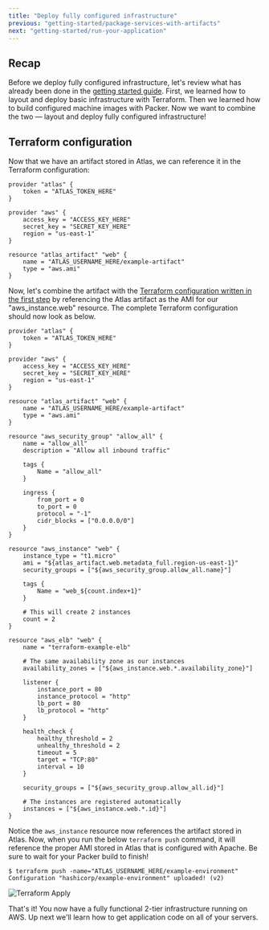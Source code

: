 ```yaml
---
title: "Deploy fully configured infrastructure"
previous: "getting-started/package-services-with-artifacts"
next: "getting-started/run-your-application"
---
```

## Recap
Before we deploy fully configured infrastructure, let's review what has already been done in the [getting started guide](/help/getting-started/getting-started-overview). First, we learned how to layout and deploy basic infrastructure with Terraform. Then we learned how to build configured machine images with Packer. Now we want to combine the two — layout and deploy fully configured infrastructure!

## Terraform configuration
Now that we have an artifact stored in Atlas, we can reference it in the Terraform configuration:

    provider "atlas" {
        token = "ATLAS_TOKEN_HERE"
    }

    provider "aws" {
        access_key = "ACCESS_KEY_HERE"
        secret_key = "SECRET_KEY_HERE"
        region = "us-east-1"
    }

    resource "atlas_artifact" "web" {
        name = "ATLAS_USERNAME_HERE/example-artifact"
        type = "aws.ami"
    }

Now, let's combine the artifact with the [Terraform configuration written in the first step](/help/getting-started/layout-infrastructure) by referencing the Atlas artifact as the AMI for our "aws_instance.web" resource. The complete Terraform configuration should now look as below.

    provider "atlas" {
        token = "ATLAS_TOKEN_HERE"
    }

    provider "aws" {
        access_key = "ACCESS_KEY_HERE"
        secret_key = "SECRET_KEY_HERE"
        region = "us-east-1"
    }

    resource "atlas_artifact" "web" {
        name = "ATLAS_USERNAME_HERE/example-artifact"
        type = "aws.ami"
    }

    resource "aws_security_group" "allow_all" {
        name = "allow_all"
        description = "Allow all inbound traffic"

        tags {
            Name = "allow_all"
        }

        ingress {
            from_port = 0
            to_port = 0
            protocol = "-1"
            cidr_blocks = ["0.0.0.0/0"]
        }
    }

    resource "aws_instance" "web" {
        instance_type = "t1.micro"
        ami = "${atlas_artifact.web.metadata_full.region-us-east-1}"
        security_groups = ["${aws_security_group.allow_all.name}"]

        tags {
            Name = "web_${count.index+1}"
        }

        # This will create 2 instances
        count = 2
    }

    resource "aws_elb" "web" {
        name = "terraform-example-elb"

        # The same availability zone as our instances
        availability_zones = ["${aws_instance.web.*.availability_zone}"]

        listener {
            instance_port = 80
            instance_protocol = "http"
            lb_port = 80
            lb_protocol = "http"
        }

        health_check {
            healthy_threshold = 2
            unhealthy_threshold = 2
            timeout = 5
            target = "TCP:80"
            interval = 10
        }

        security_groups = ["${aws_security_group.allow_all.id}"]

        # The instances are registered automatically
        instances = ["${aws_instance.web.*.id}"]
    }

Notice the `aws_instance` resource now references the artifact stored in Atlas. Now, when you run the below `terraform push` command, it will reference the proper AMI stored in Atlas that is configured with Apache. Be sure to wait for your Packer build to finish!

    $ terraform push -name="ATLAS_USERNAME_HERE/example-environment"
    Configuration "hashicorp/example-environment" uploaded! (v2)

![Terraform Apply](/help-images/example-terraform-apply.png)

That's it! You now have a fully functional 2-tier infrastructure running on AWS. Up next we'll learn how to get application code on all of your servers.
